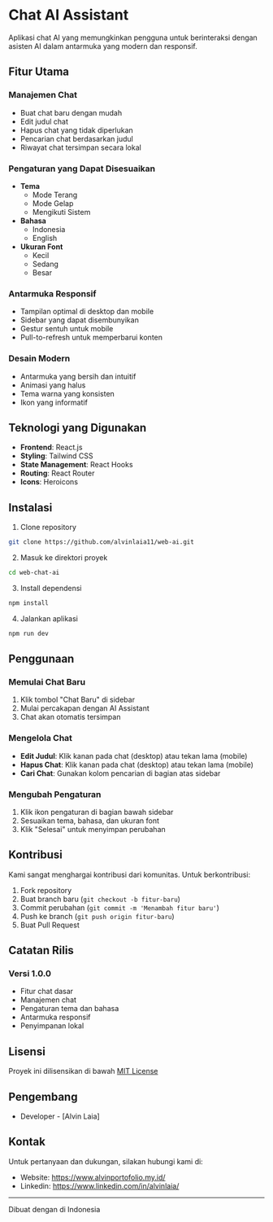 # Chat AI Assistant

Aplikasi chat AI yang memungkinkan pengguna untuk berinteraksi dengan asisten AI dalam antarmuka yang modern dan responsif.

## Fitur Utama

### Manajemen Chat
- Buat chat baru dengan mudah
- Edit judul chat
- Hapus chat yang tidak diperlukan
- Pencarian chat berdasarkan judul
- Riwayat chat tersimpan secara lokal

### Pengaturan yang Dapat Disesuaikan
- **Tema**
  - Mode Terang
  - Mode Gelap
  - Mengikuti Sistem
- **Bahasa**
  - Indonesia
  - English
- **Ukuran Font**
  - Kecil
  - Sedang
  - Besar

### Antarmuka Responsif
- Tampilan optimal di desktop dan mobile
- Sidebar yang dapat disembunyikan
- Gestur sentuh untuk mobile
- Pull-to-refresh untuk memperbarui konten

### Desain Modern
- Antarmuka yang bersih dan intuitif
- Animasi yang halus
- Tema warna yang konsisten
- Ikon yang informatif

## Teknologi yang Digunakan

- **Frontend**: React.js
- **Styling**: Tailwind CSS
- **State Management**: React Hooks
- **Routing**: React Router
- **Icons**: Heroicons

## Instalasi

1. Clone repository
```bash
git clone https://github.com/alvinlaia11/web-ai.git
```

2. Masuk ke direktori proyek
```bash
cd web-chat-ai
```

3. Install dependensi
```bash
npm install
```

4. Jalankan aplikasi
```bash
npm run dev
```

## Penggunaan

### Memulai Chat Baru
1. Klik tombol "Chat Baru" di sidebar
2. Mulai percakapan dengan AI Assistant
3. Chat akan otomatis tersimpan

### Mengelola Chat
- **Edit Judul**: Klik kanan pada chat (desktop) atau tekan lama (mobile)
- **Hapus Chat**: Klik kanan pada chat (desktop) atau tekan lama (mobile)
- **Cari Chat**: Gunakan kolom pencarian di bagian atas sidebar

### Mengubah Pengaturan
1. Klik ikon pengaturan di bagian bawah sidebar
2. Sesuaikan tema, bahasa, dan ukuran font
3. Klik "Selesai" untuk menyimpan perubahan

## Kontribusi

Kami sangat menghargai kontribusi dari komunitas. Untuk berkontribusi:

1. Fork repository
2. Buat branch baru (`git checkout -b fitur-baru`)
3. Commit perubahan (`git commit -m 'Menambah fitur baru'`)
4. Push ke branch (`git push origin fitur-baru`)
5. Buat Pull Request

## Catatan Rilis

### Versi 1.0.0
- Fitur chat dasar
- Manajemen chat
- Pengaturan tema dan bahasa
- Antarmuka responsif
- Penyimpanan lokal

## Lisensi

Proyek ini dilisensikan di bawah [MIT License](LICENSE)

## Pengembang

- Developer - [Alvin Laia]

## Kontak

Untuk pertanyaan dan dukungan, silakan hubungi kami di:
- Website: https://www.alvinportofolio.my.id/
- Linkedin: https://www.linkedin.com/in/alvinlaia/

---

Dibuat dengan  di Indonesia
